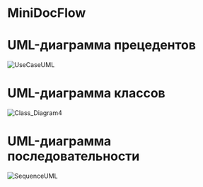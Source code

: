 # MiniDocFlow

# UML-диаграмма прецедентов
![UseCaseUML](https://user-images.githubusercontent.com/99600089/235364496-b31ba418-36cd-4ff9-8160-76147acad8ec.svg)
# UML-диаграмма классов
![Class_Diagram4](https://user-images.githubusercontent.com/99600089/235364499-a3a07ef1-cbb8-4ace-b130-87967afee83d.svg)
# UML-диаграмма последовательности
![SequenceUML](https://user-images.githubusercontent.com/99600089/235364501-ecd251be-5eec-40ff-b6a9-fb2111fab78a.svg)
